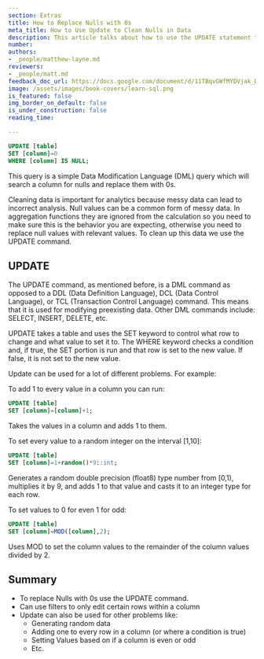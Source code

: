 ```yaml
---
section: Extras
title: How to Replace Nulls with 0s
meta_title: How to Use Update to Clean Nulls in Data
description: This article talks about how to use the UPDATE statement to clean data.
number:
authors:
- _people/matthew-layne.md
reviewers:
- _people/matt.md
feedback_doc_url: https://docs.google.com/document/d/11TBqvGWfMYDVjak_DDfyGRrd7Y5cpUzR6ICxlC5EVNc/edit?usp=sharing
image: /assets/images/book-covers/learn-sql.png
is_featured: false
img_border_on_default: false
is_under_construction: false
reading_time:

---
```

```sql
UPDATE [table]
SET [column]=0
WHERE [column] IS NULL;
```

This query is a simple Data Modification Language (DML) query which will search a column for nulls and replace them with 0s.

Cleaning data is important for analytics because messy data can lead to incorrect analysis. Null values can be a common form of messy data. In aggregation functions they are ignored from the calculation so you need to make sure this is the behavior you are expecting, otherwise you need to replace null values with relevant values. To clean up this data we use the UPDATE command.

## UPDATE

The UPDATE command, as mentioned before, is a DML command as opposed to a DDL (Data Definition Language), DCL (Data Control Language), or TCL (Transaction Control Language) command. This means that it is used for modifying preexisting data. Other DML commands include: SELECT, INSERT, DELETE, etc.

UPDATE takes a table and uses the SET keyword to control what row to change and what value to set it to. The WHERE keyword checks a condition and, if true, the SET portion is run and that row is set to the new value. If false, it is not set to the new value.

Update can be used for a lot of different problems. For example:

To add 1 to every value in a column you can run:

```sql
UPDATE [table]
SET [column]=[column]+1;
```

Takes the values in a column and adds 1 to them.

To set every value to a random integer on the interval \[1,10]:

```sql
UPDATE [table]
SET [column]=1+random()*9::int;
```

Generates a random double precision (float8) type number from [0,1), multiplies it by 9, and adds 1 to that value and casts it to an integer type for each row.

To set values to 0 for even 1 for odd:

```sql
UPDATE [table]
SET [column]=MOD([column],2);
```

Uses MOD to set the column values to the remainder of the column values divided by 2.

## Summary

* To replace Nulls with 0s use the UPDATE command.
* Can use filters to only edit certain rows within a column
* Update can also be used for other problems like:
  * Generating random data
  * Adding one to every row in a column (or where a condition is true)
  * Setting Values based on if a column is even or odd
  * Etc.
